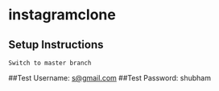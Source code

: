 # instagramclone

## Setup Instructions

```Switch to master branch```

##Test Username: s@gmail.com
##Test Password: shubham
